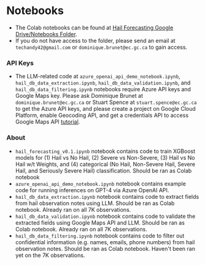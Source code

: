 # Notebooks

- The Colab notebooks can be found at [Hail Forecasting Google Drive/Notebooks Folder](https://drive.google.com/drive/folders/1Zt2RvmurvnNoFaNOgp3cNkqhztDKJNie?usp=drive_link).
- If you do not have access to the folder, please send an email at `techandy42@gmail.com` or `dominique.brunet@ec.gc.ca` to gain access.

### API Keys

- The LLM-related code at `azure_openai_api_demo_notebook.ipynb`, `hail_db_data_extraction.ipynb`, `hail_db_data_validation.ipynb`, and `hail_db_data_filtering.ipynb` notebooks require Azure API keys and Google Maps key. Please ask Dominique Brunet at `dominique.brunet@ec.gc.ca` or Stuart Spence at `stuart.spence@ec.gc.ca` to get the Azure API keys, and please create a project on Google Cloud Platform, enable Geocoding API, and get a credentials API to access Google Maps API [tutorial](https://developers.google.com/maps/get-started).

### About

- `hail_forecasting_v0.1.ipynb` notebook contains code to train XGBoost models for (1) Hail vs No Hail, (2) Severe vs Non-Severe, (3) Hail vs No Hail w/t Weights, and (4) categorical (No Hail, Non-Severe Hail, Severe Hail, and Seriously Severe Hail) classification. Should be ran as Colab notebook
- `azure_openai_api_demo_notebook.ipynb` notebook contains example code for running inferences on GPT-4 via Azure OpenAI API.
- `hail_db_data_extraction.ipynb` notebook contains code to extract fields from hail observation notes using LLM. Should be ran as Colab notebook. Already ran on all 7K observations.
- `hail_db_data_validation.ipynb` notebook contains code to validate the extracted fields using Google Maps API and LLM. Should be ran as Colab notebook. Already ran on all 7K observations.
- `hail_db_data_filtering.ipynb` notebook contains code to filter out confidential information (e.g. names, emails, phone numbers) from hail observation notes. Should be ran as Colab notebook. Haven't been ran yet on the 7K observations.

